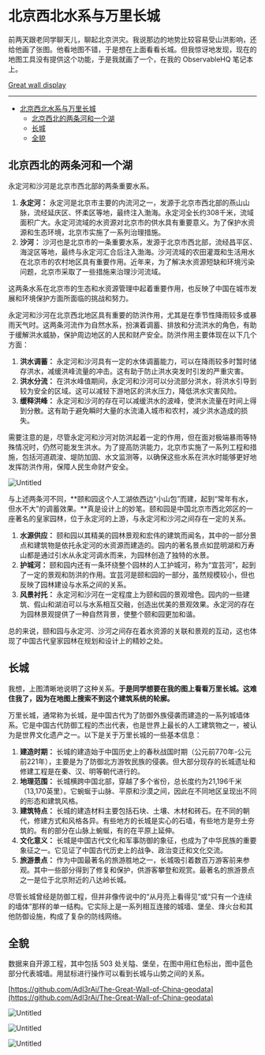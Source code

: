 # 北京西北水系与万里长城

前两天跟老同学聊天儿，聊起北京洪灾。我说那边的地势比较容易受山洪影响，还给他画了张图。他看地图不错，于是想在上面看看长城。但我惊讶地发现，现在的地图工具没有提供这个功能，于是我就画了一个，在我的 ObservableHQ 笔记本上。

[Great wall display](https://observablehq.com/@listenzcc/great-wall-display)

---
- [北京西北水系与万里长城](#北京西北水系与万里长城)
  - [北京西北的两条河和一个湖](#北京西北的两条河和一个湖)
  - [长城](#长城)
  - [全貌](#全貌)


## 北京西北的两条河和一个湖

永定河和沙河是北京市西北部的两条重要水系。

1. **永定河：** 永定河是北京市主要的内流河之一，发源于北京市西北部的燕山山脉，流经延庆区、怀柔区等地，最终注入渤海。永定河全长约308千米，流域面积广大。永定河流域的水资源对北京市的供水具有重要意义。为了保护水资源和生态环境，北京市实施了一系列治理措施。
2. **沙河：** 沙河也是北京市的一条重要水系，发源于北京市西北部，流经昌平区、海淀区等地，最终与永定河汇合后注入渤海。沙河流域的农田灌溉和生活用水在北京市的农村地区具有重要作用。近年来，为了解决水资源短缺和环境污染问题，北京市采取了一些措施来治理沙河流域。

这两条水系在北京市的生态和水资源管理中起着重要作用，也反映了中国在城市发展和环境保护方面所面临的挑战和努力。

永定河和沙河在北京西北地区具有重要的防洪作用，尤其是在季节性降雨较多或暴雨天气时。这两条河流作为自然水系，扮演着调蓄、排放和分流洪水的角色，有助于缓解洪水威胁，保护周边地区的人民和财产安全。防洪作用主要体现在以下几个方面：

1. **洪水调蓄：** 永定河和沙河具有一定的水体调蓄能力，可以在降雨较多时暂时储存洪水，减缓洪峰流量的冲击。这有助于防止洪水突发时引发的严重灾害。
2. **洪水分流：** 在洪水峰值期间，永定河和沙河可以分流部分洪水，将洪水引导到较为安全的区域。这可以减轻下游地区的洪水压力，降低洪水灾害风险。
3. **缓释洪峰：** 永定河和沙河的存在可以减缓洪水的波峰，使洪水流量在时间上得到分散。这有助于避免瞬时大量的水流涌入城市和农村，减少洪水造成的损失。

需要注意的是，尽管永定河和沙河对防洪起着一定的作用，但在面对极端暴雨等特殊情况时，仍然可能发生洪水。为了提高防洪能力，北京市实施了一系列工程和措施，包括河道疏浚、堤防加固、水文监测等，以确保这些水系在洪水时能够更好地发挥防洪作用，保障人民生命财产安全。

![Untitled](%E5%8C%97%E4%BA%AC%E8%A5%BF%E5%8C%97%E6%B0%B4%E7%B3%BB%E4%B8%8E%E4%B8%87%E9%87%8C%E9%95%BF%E5%9F%8E%204b02a0ae305b4025a99c0bc1b4242e7e/Untitled.png)

与上述两条河不同，**颐和园这个人工湖依西边“小山包”而建，起到“常年有水，但水不大”的调蓄效果。**真是设计上的妙笔。颐和园是中国北京市西北郊区的一座著名的皇家园林，位于永定河的上游，与永定河和沙河之间存在一定的关系。

1. **水源供应：** 颐和园以其精美的园林景观和宏伟的建筑而闻名，其中的一部分景点和建筑物是依托永定河的水资源而建造的。园内的著名景点如昆明湖和万寿山都是通过引水从永定河调水而来，为园林创造了独特的水景。
2. **护城河：** 颐和园内还有一条环绕整个园林的人工护城河，称为“宜芸河”，起到了一定的景观和防洪的作用。宜芸河是颐和园的一部分，虽然规模较小，但也反映了园林建设与水系之间的关系。
3. **风景衬托：** 永定河和沙河在一定程度上为颐和园的景观增色。园内的一些建筑、假山和湖泊可以与水系相互交融，创造出优美的景观效果。永定河的存在为园林景观提供了一种自然背景，使整个颐和园更加和谐。

总的来说，颐和园与永定河、沙河之间存在着水资源的关联和景观的互动，这也体现了中国古代皇家园林在规划和设计上的精妙之处。

## 长城

我想，上图清晰地说明了这种关系。**于是同学想要在我的图上看看万里长城。这难住我了，因为在地图上搜索不到这个建筑系统的轮廓。**

万里长城，通常称为长城，是中国古代为了防御外族侵袭而建造的一系列城墙体系。它是中国古代防御工程的杰出代表，也是世界上最长的人工建筑物之一，被认为是世界文化遗产之一。以下是关于万里长城的一些基本信息：

1. **建造时期：** 长城的建造始于中国历史上的春秋战国时期（公元前770年-公元前221年），主要是为了防御北方游牧民族的侵袭。但大部分现存的长城遗址和修建工程是在秦、汉、明等朝代进行的。
2. **地理范围：** 长城横跨中国北部，穿越了多个省份，总长度约为21,196千米（13,170英里）。它蜿蜒于山脉、平原和沙漠之间，因此在不同地区呈现出不同的形态和建筑风格。
3. **建筑特点：** 长城的建造材料主要包括石块、土壤、木材和砖石。在不同的朝代，修建方式和风格各异。有些地方的长城是实心的石墙，有些地方是夯土夯筑的。有的部分在山脉上蜿蜒，有的在平原上延伸。
4. **文化意义：** 长城是中国古代文化和军事防御的象征，也成为了中华民族的重要象征之一。它见证了中国古代历史上的战争、政治变迁和文化交流。
5. **旅游景点：** 作为中国最著名的旅游胜地之一，长城吸引着数百万游客前来参观。其中一些部分得到了修复和保护，供游客攀登和观赏。最著名的旅游景点之一是位于北京附近的八达岭长城。

尽管长城曾经是防御工程，但并非像传说中的“从月亮上看得见”或“只有一个连续的墙体”那样的单一结构。它实际上是一系列相互连接的城墙、堡垒、烽火台和其他防御设施，构成了复杂的防线网络。

## 全貌

数据来自开源工程，其中包括 503 处关隘、堡垒，在图中用红色标出，图中蓝色部分代表城墙。用鼠标进行操作可以看到长城与山势之间的关系。

[https://github.com/Adl3rAi/The-Great-Wall-of-China-geodata](https://github.com/Adl3rAi/The-Great-Wall-of-China-geodata)

![Untitled](%E5%8C%97%E4%BA%AC%E8%A5%BF%E5%8C%97%E6%B0%B4%E7%B3%BB%E4%B8%8E%E4%B8%87%E9%87%8C%E9%95%BF%E5%9F%8E%204b02a0ae305b4025a99c0bc1b4242e7e/Untitled%201.png)

![Untitled](%E5%8C%97%E4%BA%AC%E8%A5%BF%E5%8C%97%E6%B0%B4%E7%B3%BB%E4%B8%8E%E4%B8%87%E9%87%8C%E9%95%BF%E5%9F%8E%204b02a0ae305b4025a99c0bc1b4242e7e/Untitled%202.png)

![Untitled](%E5%8C%97%E4%BA%AC%E8%A5%BF%E5%8C%97%E6%B0%B4%E7%B3%BB%E4%B8%8E%E4%B8%87%E9%87%8C%E9%95%BF%E5%9F%8E%204b02a0ae305b4025a99c0bc1b4242e7e/Untitled%203.png)